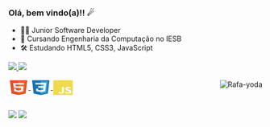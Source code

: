 ### Olá, bem vindo(a)!! ☄

- 👨‍💻 Junior Software Developer
- 🌱 Cursando Engenharia da Computação no IESB
- 🛠 Estudando HTML5, CSS3, JavaScript

<div>
  <a href="https://github.com/RaphaelFerrer">
  <img height="149px" src="https://github-readme-stats.vercel.app/api?username=RaphaelFerrer&show_icons=true&theme=dark&include_all_commits=true&count_private=true"/>
  <img height="149px" src="https://github-readme-stats.vercel.app/api/top-langs/?username=RaphaelFerrer&layout=compact&langs_count=7&theme=dark"/>
</div>

  <div style="display: inline_block"><br>
  <img align="center" alt="HyperText Markup Language Symbol" height="30" width="40" src="https://raw.githubusercontent.com/devicons/devicon/master/icons/html5/html5-original.svg">
  <img align="center" alt="Cascading Style Sheets Symbol" height="30" width="40" src="https://raw.githubusercontent.com/devicons/devicon/master/icons/css3/css3-original.svg">
  <img align="center" alt="JavaScript Symbol" height="30" width="40" src="https://raw.githubusercontent.com/devicons/devicon/master/icons/javascript/javascript-plain.svg">

  <img height="140em" align="right" alt="Rafa-yoda" src="https://c.tenor.com/GfSX-u7VGM4AAAAC/coding.gif">
</div>
  
  ##
  
  <div>  
  <a href="www.linkedin.com/in/raphael-ferrer" target="_blank"><img src="https://img.shields.io/badge/-LinkedIn-%230077B5?style=for-the-badge&logo=linkedin&logoColor=white" target="_blank"></a> 
  <a href = "https://api.whatsapp.com/send?phone=55619996501327"> <img src="https://img.shields.io/badge/WhatsApp-25D366?style=for-the-badge&logo=whatsapp&logoColor=white" target="_blank" </a>
    
</div>
